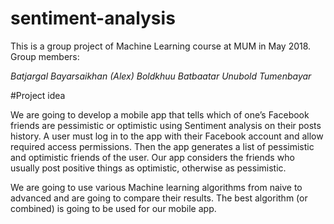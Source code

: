 # sentiment-analysis

This is a group project of Machine Learning course at MUM in May 2018. Group members:

*Batjargal Bayarsaikhan (Alex)*
*Boldkhuu Batbaatar*
*Unubold Tumenbayar* 


#Project idea

We are going to develop a mobile app that tells which of one’s Facebook friends are pessimistic or optimistic using Sentiment analysis on their posts history. A user must log in to the app with their Facebook account and allow required access permissions. Then the app generates a list of pessimistic and optimistic friends of the user. Our app considers the friends who usually post positive things as optimistic, otherwise as pessimistic.

We are going to use various Machine learning algorithms from naive to advanced and are going to compare their results. The best algorithm (or combined) is going to be used for our mobile app.



